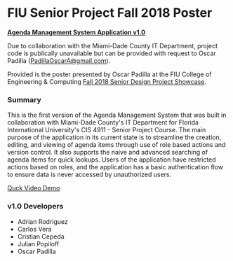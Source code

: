 # FIU Senior Project Fall 2018 Poster
<b>[Agenda Management System Application v1.0](https://seniorproject.cis.fiu.edu/seniorprojects/agenda-management-system-v1-0/)</b>

Due to collaboration with the Miami-Dade County IT Department, project code is publically unavailable but can be provided with request to Oscar Padilla (PadillaOscarA@gmail.com).

Provided is the poster presented by Oscar Padilla at the FIU College of Engineering & Computing [Fall 2018 Senior Design Project Showcase](https://www.cis.fiu.edu/fall-2018-cec-senior-design-project-showcase/).

### Summary

This is the first version of the Agenda Management System that was built in collaboration with Miami-Dade County's IT Department for Florida International University's CIS 4911 - Senior Project Course. The main purpose of the application in its current state is to streamline the creation, editing, and viewing of agenda items through use of role based actions and version control. It also supports the naive and advanced searching of agenda items for quick lookups. Users of the application have restricted actions based on roles, and the application has a basic authentication flow to ensure data is never accessed by unauthorized users.

[Quck Video Demo](https://youtu.be/x18LktA5AzM)

### v1.0 Developers
* Adrian Rodriguez
* Carlos Vera
* Cristian Cepeda
* Julian Popiloff
* Oscar Padilla
